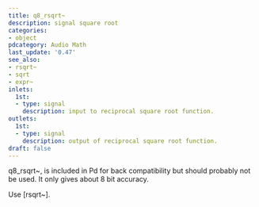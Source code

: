 ```yaml
---
title: q8_rsqrt~
description: signal square root
categories:
- object
pdcategory: Audio Math
last_update: '0.47'
see_also:
- rsqrt~
- sqrt
- expr~
inlets:
  1st:
  - type: signal
    description: input to reciprocal square root function.
outlets:
  1st:
  - type: signal
    description: output of reciprocal square root function.
draft: false
---
```

q8_rsqrt~, is included in Pd for back compatibility but should probably not be used. It only gives about 8 bit accuracy.

Use [rsqrt~].